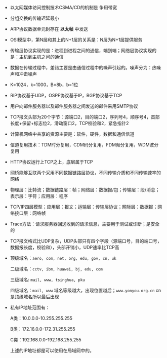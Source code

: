 * 以太网媒体访问控制技术CSMA/CD的机制是 争用带宽

* 分组交换的传输迟延最小

* ARP协议数据单元封存在 **以太帧** 中发送

* OSI模型中，第N层和其上的N+1层的关系是：N层为N+1层提供服务

* 传输层协议实现的是：进程到进程之间的通信，端到端；网络层协议实现的是：主机到主机之间的通信

* 数据在传输过程中，差错主要是由通信过程中的噪声引起的。噪声分为：热噪声和冲击噪声

* K=1024，k=1000，B=8b，b=1位

* RIP协议基于UDP，OSPF协议基于IP，BGP协议基于TCP

* 用户向邮件服务器以及邮件服务器之间发送的邮件采用SMTP协议

* TCP报文头部为20个字节：源端口2，目的端口2，序列号4，顺序号4，首部长度+保留+标志位2，滑动窗口2，TCP校验和2，紧急指针2

* 计算机网络中共享的资源主要是：软件，硬件，数据和通信信道

* 信道复用技术：TDM时分复用，CDM码分复用，FDM频分复用，WDM波分复用

* HTTP协议运行上TCP之上，底层属于TCP

* 网桥能够互联两个采用不同数据链路层协议，不同传输介质和不同传输速率的网络

* 物理层：比特流；数据链路层：帧；网络层：数据报/包；传输层：段/消息；表示层：字符；应用层：程序

* TCP/IP四层模型；应用层：报文；运输层：传输层协议；网际层：数据报；网络接口层：网络帧

* Trace方法：请求服务器回送收到的请求信息，主要用于测试或诊断；是安全的

* TCP报文格式比UDP复杂，UDP头部只有四个字段（源端口号，目的端口号，数据报长度，校验和），头部开销小，UDP速率比TCP高

* 顶级域名：`aero, com, net, org, edu, gov, cn, uk `

  二级域名：`cctv, ibm, huawei, bj, edu, com` 

  三级域名: `mail, www, tsinghua, pku `

  四级域名：`mail, www` 
  域名等级越大，出现位置越后；`www.yonyou.org.cn` cn是顶级域名所以最后出现

* 私有IP地址范围有：

  A类：10.0.0.0-10.255.255.255

  B类：172.16.0.0-172.31.255.255

  C类：192.168.0.0-192.168.255.255

  上述的IP地址都是可以使用在局域网中的。
